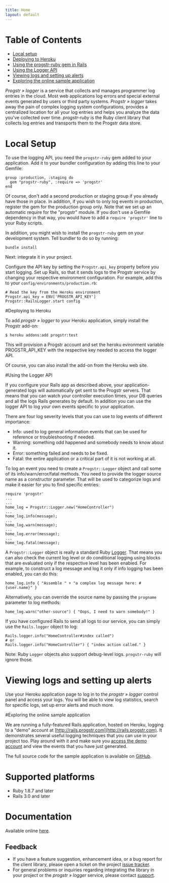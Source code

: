 ```yaml
---
title: Home
layout: default
---
```

Table of Contents
=================
* [Local setup](#local_setup)
* [Deploying to Heroku](#deploying_to_heroku)
* [Using the progstr-ruby gem in Rails](#using_the_progstrruby_gem_in_rails)
* [Using the Logger API](#using_the_logger_api)
* [Viewing logs and setting up alerts](#viewing_logs_and_setting_up_alerts)
* [Exploring the online sample application](#exploring_the_online_sample_application)

*Progstr &raquo; logger* is a service that collects and manages programmer log entries in the cloud. Most web applications log errors and special external events generated by users or third party systems. *Progstr &raquo; logger* takes away the pain of complex logging system configurations, provides a centralized location for all your log entries and helps you analyze the data you've collected over time. *progstr-ruby* is the Ruby client library that collects log entries and transports them to the Progstr data store.


# Local Setup


To use the logging API, you need the `progstr-ruby` gem added to your application. Add it to your bundler configuration by adding this line to your Gemfile:

    group :production, :staging do
      gem "progstr-ruby", :require => 'progstr'
    end

Of course, don't add a second production or staging group if you already have those in place. In addition, if you wish to only log events in production, register the gem for the production group only. Note that we set up an automatic require for the "progstr" module. If you don't use a Gemfile dependency in that way, you would have to add a `require 'progstr'` line to your Ruby scripts.

In addition, you might wish to install the `progstr-ruby` gem on your development system. Tell bundler to do so by running:

    bundle install

Next: integrate it in your project.

Configure the API key by setting the `Progstr.api_key` property before you start logging. Set up Rails, so that it sends logs to the Progstr service by changing your respective environment configuration. For example, add this to your `config/environments/production.rb`:

    # Read the key from the Heroku environment
    Progstr.api_key = ENV['PROGSTR_API_KEY']
    Progstr::RailsLogger.start config

#Deploying to Heroku

To add *progstr &raquo; logger* to your Heroku application, simply install the Progstr add-on:

    $ heroku addons:add progstr:test

This will provision a Progstr account and set the heroku evironment variable PROGSTR_API_KEY with the respective key needed to access the logger API.

Of course, you can also install the add-on from the Heroku web site.

#Using the Logger API

If you configure your Rails app as described above, your application-generated logs will automatically get sent to the Progstr servers. That means that you can watch your controller execution times, your DB queries and all the logs Rails generates by default. In addition you can use the logger API to log your own events specific to your application.

There are four log severity levels that you can use to log events of different importance: 

* Info: used to log general information events that can be used for reference or troubleshooting if needed.
* Warning: something odd happened and somebody needs to know about it.
* Error: something failed and needs to be fixed.
* Fatal: the entire application or a critical part of it is not working at all.

To log an event you need to create a `Progstr::Logger` object and call some of its info/warn/error/fatal methods. You need to provide the logger source name as a constructor parameter. That will be used to categorize logs and make it easier for you to find specific entries:

    require 'progstr'
    ...
    ...
    home_log = Progstr::Logger.new("HomeController")
    ...
    home_log.info(message);
    ...
    home_log.warn(message);
    ...
    home_log.error(message);
    ...
    home_log.fatal(message);

A `Progstr::Logger` object is really a standard Ruby [Logger](http://www.ruby-doc.org/stdlib/libdoc/logger/rdoc/classes/Logger.html). That means you can also check the current log level or do conditional logging using blocks that are evaluated only if the respective level has been enabled. For example, to construct a log message and log it only if info logging has been enabled, you can do this:

    home_log.info { "Assemble " + "a complex log message here: #{user.name}" }

Alternatively, you can override the source name by passing the `progname` parameter to log methods:

    home_log.warn("other-source") { "Oops, I need to warn somebody!" }

If you have configured Rails to send all logs to our service, you can simply use the `Rails.logger` object to log:

    Rails.logger.info("HomeController#index called")
    # or
    Rails.logger.info("HomeController") { "index action called." }

Note: Ruby `Logger` objects also support debug-level logs. `progstr-ruby` will ignore those.

# Viewing logs and setting up alerts

Use your Heroku application page to log in to the *progstr &raquo; logger* control panel and access your logs. You will be able to view log statistics, search for specific logs, set up error alerts and much more.

#Exploring the online sample application

We are running a fully-featured Rails application, hosted on Heroku, logging to a "demo" account at [http://rails.progstr.com](http://rails.progstr.com). It demonstrates several useful logging techniques that you can use in your project too. Play around with it and make sure you [access the demo account](https://app.progstr.com/demoAutoLogin) and view the events that you have just generated.

The full source code for the sample application is available on [GitHub](http://github.com/progstr/rails.progstr.com).

# Supported platforms

* Ruby 1.8.7 and later
* Rails 3.0 and later

# Documentation

Available online [here](http://docs.progstr.com).

Feedback
--------
* If you have a feature suggestion, enhancement idea, or a bug report for the client library, please open a ticket on the project [issue tracker](https://github.com/progstr/progstr-ruby/issues).
* For general problems or inquiries regarding integrating the library in your project or the *progstr &raquo; logger* service, please contact [support](http://support.progstr.com).
